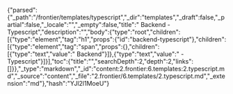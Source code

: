 {"parsed":{"_path":"/frontier/templates/typescript","_dir":"templates","_draft":false,"_partial":false,"_locale":"","_empty":false,"title":" Backend - Typescript","description":"","body":{"type":"root","children":[{"type":"element","tag":"h1","props":{"id":"backend-typescript"},"children":[{"type":"element","tag":"span","props":{},"children":[{"type":"text","value":" Backend"}]},{"type":"text","value":" - Typescript"}]}],"toc":{"title":"","searchDepth":2,"depth":2,"links":[]}},"_type":"markdown","_id":"content:2.frontier:6.templates:2.typescript.md","_source":"content","_file":"2.frontier/6.templates/2.typescript.md","_extension":"md"},"hash":"YJl2l1MoeU"}